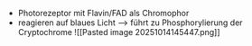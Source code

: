 - Photorezeptor mit Flavin/FAD als Chromophor
- reagieren auf blaues Licht --> führt zu Phosphorylierung der Cryptochrome
![[Pasted image 20251014145447.png]]

